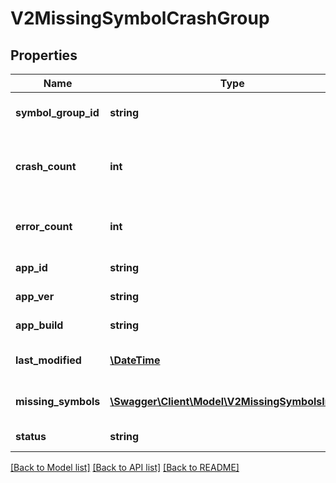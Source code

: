 # V2MissingSymbolCrashGroup

## Properties
Name | Type | Description | Notes
------------ | ------------- | ------------- | -------------
**symbol_group_id** | **string** | id of the symbol group | 
**crash_count** | **int** | number of crashes that belong to this group | [optional] 
**error_count** | **int** | number of errors that belong to this group | [optional] 
**app_id** | **string** | application id | 
**app_ver** | **string** | application version | 
**app_build** | **string** | application build | 
**last_modified** | [**\DateTime**](\DateTime.md) | last update date for the group | 
**missing_symbols** | [**\Swagger\Client\Model\V2MissingSymbolsInner[]**](V2MissingSymbolsInner.md) | list of missing symbols | 
**status** | **string** | group status | 

[[Back to Model list]](../README.md#documentation-for-models) [[Back to API list]](../README.md#documentation-for-api-endpoints) [[Back to README]](../README.md)


